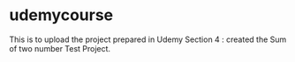 # udemycourse
This is to upload the project prepared in Udemy
Section 4 : created the Sum of two number Test Project.
